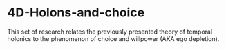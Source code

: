 # 4D-Holons-and-choice
This set of research relates the previously presented theory of temporal holonics to the phenomenon of choice and willpower (AKA ego depletion). 
